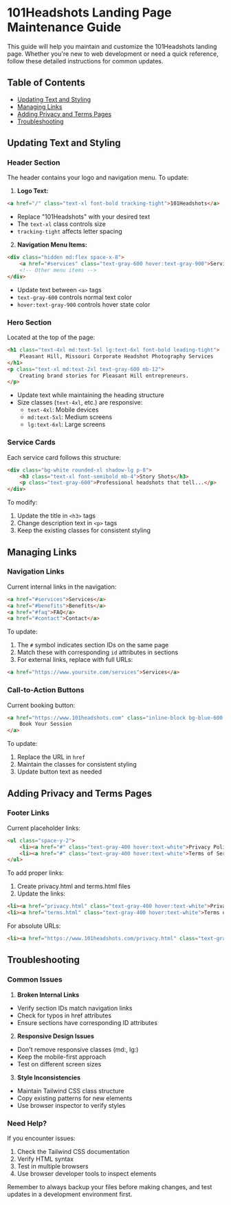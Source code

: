 # 101Headshots Landing Page Maintenance Guide

This guide will help you maintain and customize the 101Headshots landing page. Whether you're new to web development or need a quick reference, follow these detailed instructions for common updates.

## Table of Contents
- [Updating Text and Styling](#updating-text-and-styling)
- [Managing Links](#managing-links)
- [Adding Privacy and Terms Pages](#adding-privacy-and-terms-pages)
- [Troubleshooting](#troubleshooting)

## Updating Text and Styling

### Header Section
The header contains your logo and navigation menu. To update:

1. **Logo Text:**
```html
<a href="/" class="text-xl font-bold tracking-tight">101Headshots</a>
```
- Replace "101Headshots" with your desired text
- The `text-xl` class controls size
- `tracking-tight` affects letter spacing

2. **Navigation Menu Items:**
```html
<div class="hidden md:flex space-x-8">
    <a href="#services" class="text-gray-600 hover:text-gray-900">Services</a>
    <!-- Other menu items -->
</div>
```
- Update text between `<a>` tags
- `text-gray-600` controls normal text color
- `hover:text-gray-900` controls hover state color

### Hero Section
Located at the top of the page:
```html
<h1 class="text-4xl md:text-5xl lg:text-6xl font-bold leading-tight">
    Pleasant Hill, Missouri Corporate Headshot Photography Services
</h1>
<p class="text-xl md:text-2xl text-gray-600 mb-12">
    Creating brand stories for Pleasant Hill entrepreneurs.
</p>
```
- Update text while maintaining the heading structure
- Size classes (`text-4xl`, etc.) are responsive:
  - `text-4xl`: Mobile devices
  - `md:text-5xl`: Medium screens
  - `lg:text-6xl`: Large screens

### Service Cards
Each service card follows this structure:
```html
<div class="bg-white rounded-xl shadow-lg p-8">
    <h3 class="text-xl font-semibold mb-4">Story Shots</h3>
    <p class="text-gray-600">Professional headshots that tell...</p>
</div>
```
To modify:
1. Update the title in `<h3>` tags
2. Change description text in `<p>` tags
3. Keep the existing classes for consistent styling

## Managing Links

### Navigation Links
Current internal links in the navigation:
```html
<a href="#services">Services</a>
<a href="#benefits">Benefits</a>
<a href="#faq">FAQ</a>
<a href="#contact">Contact</a>
```
To update:
1. The `#` symbol indicates section IDs on the same page
2. Match these with corresponding `id` attributes in sections
3. For external links, replace with full URLs:
```html
<a href="https://www.yoursite.com/services">Services</a>
```

### Call-to-Action Buttons
Current booking button:
```html
<a href="https://www.101headshots.com" class="inline-block bg-blue-600 text-white px-8 py-4 rounded-lg">
    Book Your Session
</a>
```
To update:
1. Replace the URL in `href`
2. Maintain the classes for consistent styling
3. Update button text as needed

## Adding Privacy and Terms Pages

### Footer Links
Current placeholder links:
```html
<ul class="space-y-2">
    <li><a href="#" class="text-gray-400 hover:text-white">Privacy Policy</a></li>
    <li><a href="#" class="text-gray-400 hover:text-white">Terms of Service</a></li>
</ul>
```

To add proper links:
1. Create privacy.html and terms.html files
2. Update the links:
```html
<li><a href="privacy.html" class="text-gray-400 hover:text-white">Privacy Policy</a></li>
<li><a href="terms.html" class="text-gray-400 hover:text-white">Terms of Service</a></li>
```

For absolute URLs:
```html
<li><a href="https://www.101headshots.com/privacy.html" class="text-gray-400 hover:text-white">Privacy Policy</a></li>
```

## Troubleshooting

### Common Issues

1. **Broken Internal Links**
- Verify section IDs match navigation links
- Check for typos in href attributes
- Ensure sections have corresponding ID attributes

2. **Responsive Design Issues**
- Don't remove responsive classes (md:, lg:)
- Keep the mobile-first approach
- Test on different screen sizes

3. **Style Inconsistencies**
- Maintain Tailwind CSS class structure
- Copy existing patterns for new elements
- Use browser inspector to verify styles

### Need Help?
If you encounter issues:
1. Check the Tailwind CSS documentation
2. Verify HTML syntax
3. Test in multiple browsers
4. Use browser developer tools to inspect elements

Remember to always backup your files before making changes, and test updates in a development environment first.